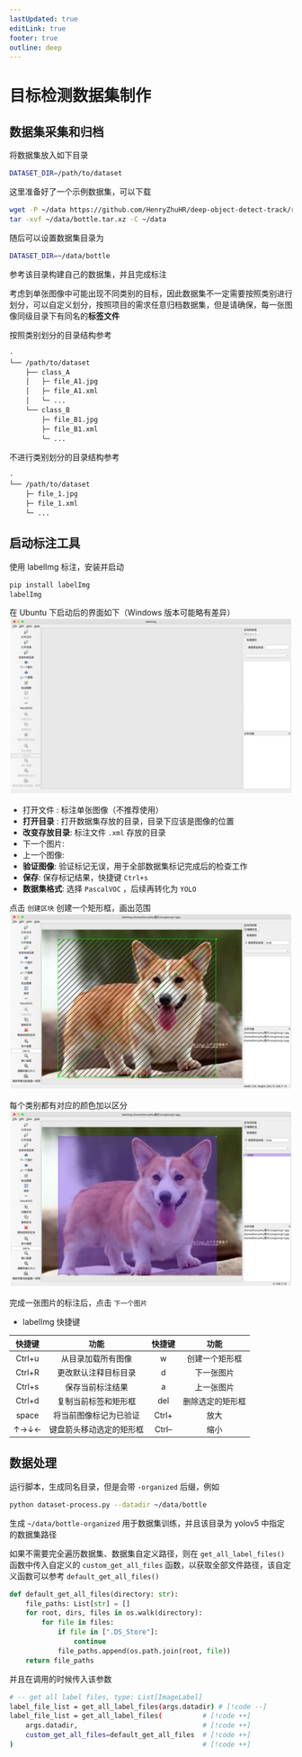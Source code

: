 ```yaml
---
lastUpdated: true
editLink: true
footer: true
outline: deep
---
```


# 目标检测数据集制作

## 数据集采集和归档

将数据集放入如下目录

```bash
DATASET_DIR=/path/to/dataset
```

这里准备好了一个示例数据集，可以下载

```bash
wget -P ~/data https://github.com/HenryZhuHR/deep-object-detect-track/releases/download/v1.0.0/bottle.tar.xz
tar -xvf ~/data/bottle.tar.xz -C ~/data
```

随后可以设置数据集目录为
```bash
DATASET_DIR=~/data/bottle
```

参考该目录构建自己的数据集，并且完成标注

考虑到单张图像中可能出现不同类别的目标，因此数据集不一定需要按照类别进行划分，可以自定义划分，按照项目的需求任意归档数据集，但是请确保，每一张图像同级目录下有同名的**标签文件**

按照类别划分的目录结构参考
```bash
·
└── /path/to/dataset
    ├── class_A         
    │   ├─ file_A1.jpg  
    │   ├─ file_A1.xml     
    │   └─ ...
    └── class_B       
        ├─ file_B1.jpg   
        ├─ file_B1.xml   
        └─ ...
```

不进行类别划分的目录结构参考
```bash
·
└── /path/to/dataset    
    ├─ file_1.jpg  
    ├─ file_1.xml     
    └─ ...
```


## 启动标注工具

使用 labelImg 标注，安装并启动
```bash
pip install labelImg
labelImg
```

在 Ubuntu 下启动后的界面如下（Windows 版本可能略有差异）
![start](./dataset/images/labelImg-start.png)

<!-- ![start](./dataset/images/labelImg-start-1.png) -->

- 打开文件 : 标注单张图像（不推荐使用）
- **打开目录** : 打开数据集存放的目录，目录下应该是图像的位置
- **改变存放目录**: 标注文件 `.xml` 存放的目录
- 下一个图片: 
- 上一个图像: 
- **验证图像**: 验证标记无误，用于全部数据集标记完成后的检查工作
- **保存**: 保存标记结果，快捷键 `Ctrl+s`
- **数据集格式**: 选择 `PascalVOC` ，后续再转化为 `YOLO`

点击 `创建区块` 创建一个矩形框，画出范围
![rect](./dataset/images/labelImg-rect-1.png)

每个类别都有对应的颜色加以区分
![rect](./dataset/images/labelImg-rect-3.png)

完成一张图片的标注后，点击 `下一个图片`

- labelImg 快捷键

| 快捷键 |           功能           | 快捷键 |       功能       |
| :----: | :----------------------: | :----: | :--------------: |
| Ctrl+u |    从目录加载所有图像    |   w    |  创建一个矩形框  |
| Ctrl+R |   更改默认注释目标目录   |   d    |    下一张图片    |
| Ctrl+s |     保存当前标注结果     |   a    |    上一张图片    |
| Ctrl+d |   复制当前标签和矩形框   |  del   | 删除选定的矩形框 |
| space  |  将当前图像标记为已验证  | Ctrl+  |       放大       |
|  ↑→↓←  | 键盘箭头移动选定的矩形框 | Ctrl–  |       缩小       |

## 数据处理

运行脚本，生成同名目录，但是会带 `-organized` 后缀，例如
```bash
python dataset-process.py --datadir ~/data/bottle
```

生成 `~/data/bottle-organized` 用于数据集训练，并且该目录为 yolov5 中指定的数据集路径

如果不需要完全遍历数据集、数据集自定义路径，则在 `get_all_label_files()` 函数中传入自定义的 `custom_get_all_files` 函数，以获取全部文件路径，该自定义函数可以参考 `default_get_all_files()`

```python
def default_get_all_files(directory: str):
    file_paths: List[str] = []
    for root, dirs, files in os.walk(directory):
        for file in files:
            if file in [".DS_Store"]:
                continue
            file_paths.append(os.path.join(root, file))
    return file_paths
```

并且在调用的时候传入该参数

```bash
# -- get all label files, type: List[ImageLabel]
label_file_list = get_all_label_files(args.datadir) # [!code --]
label_file_list = get_all_label_files(          # [!code ++]
    args.datadir,                               # [!code ++]
    custom_get_all_files=default_get_all_files  # [!code ++]
)                                               # [!code ++]
```